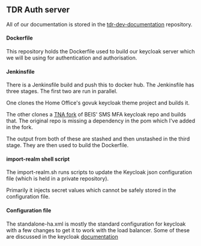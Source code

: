 ## TDR Auth server

All of our documentation is stored in the [tdr-dev-documentation](https://github.com/nationalarchives/tdr-dev-documentation) repository.

#### Dockerfile
This repository holds the Dockerfile used to build our keycloak server which we will be using for authentication and authorisation. 

#### Jenkinsfile
There is a Jenkinsfile build and push this to docker hub. The Jenkinsfile has three stages.
The first two are run in parallel. 

One clones the Home Office's govuk keycloak theme project and builds it.

The other clones a [TNA fork](https://github.com/nationalarchives/keycloak-sms-authenticator-sns) of BEIS' SMS MFA keycloak repo and builds that. The original repo is missing a dependency in the pom which I've added in the fork. 

The output from both of these are stashed and then unstashed in the third stage. They are then used to build the Dockerfile.

#### import-realm shell script

The import-realm.sh runs scripts to update the Keycloak json configuration file (which is held in a private repository).

Primarily it injects secret values which cannot be safely stored in the configuration file.

#### Configuration file
The standalone-ha.xml is mostly the standard configuration for keycloak with a few changes to get it to work with the load balancer. Some of these are discussed in the keycloak [documentation](https://www.keycloak.org/docs/latest/server_installation/#_setting-up-a-load-balancer-or-proxy)
